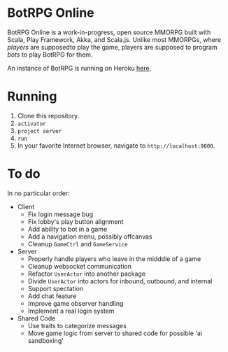 BotRPG Online
=============

BotRPG Online is a work-in-progress, open source MMORPG built with Scala, Play
Framework, Akka, and Scala.js. Unlike most MMORPGs, where *players* are supposedto play the game, players are supposed to program *bots* to play BotRPG for
them.

An instance of BotRPG is running on Heroku [here](http://botrpg-online.herokuapp.com).

Running
=======

1. Clone this repository.
2. `activator`
3. `project server`
4. `run`
5. In your favorite Internet browser, navigate to `http://localhost:9000`.

To do
=====
In no particular order:
* Client
  * Fix login message bug
  * Fix lobby's play button alignment
  * Add ability to bot in a game
  * Add a navigation menu, possibly offcanvas
  * Cleanup `GameCtrl` and `GameService`
* Server
  * Properly handle players who leave in the midddle of a game
  * Cleanup websocket communication
  * Refactor `UserActor` into another package
  * Divide `UserActor` into actors for inbound, outbound, and internal
  * Support spectation
  * Add chat feature
  * Improve game observer handling
  * Implement a real login system
* Shared Code
  * Use traits to categorize messages
  * Move game logic from server to shared code for possible 'ai sandboxing'
